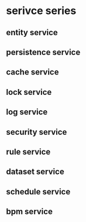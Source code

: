 # serivce series
## entity service
## persistence service
## cache service
## lock service
## log service
## security service
## rule service
## dataset service
## schedule service
## bpm service